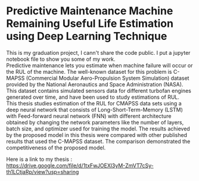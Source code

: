 # Predictive Maintenance Machine Remaining Useful Life Estimation using Deep Learning Technique
  
  
  This is my graduation project, I cann't share the code public. I put a jupyter notebook file to show you some of my work.  
  Predictive maintenance lets you estimate when machine failure will occur
or the RUL of the machine. The well-known dataset for this problem is C-MAPSS (Commercial Modular
Aero-Propulsion System Simulation) dataset provided by the National Aeronautics and
Space Administration (NASA). This dataset contains simulated sensors data for different
turbofan engines generated over time, and have been used to study estimations of RUL.  
This thesis studies estimation of the RUL for CMAPSS data sets using a deep neural
network that consists of Long-Short-Term-Memory (LSTM) with Feed-forward neural
network (FNN) with different architecture obtained by changing the network parameters like the number of layers, batch size, and optimizer used for training the model.
The results achieved by the proposed model in this thesis were compared with other
published results that used the C-MAPSS dataset. The comparison demonstrated the
competitiveness of the proposed model.

Here is a link to my thesis :  
https://drive.google.com/file/d/1txFwJOEXl3yM-ZmVT7cSy-th1LCtjaRp/view?usp=sharing
